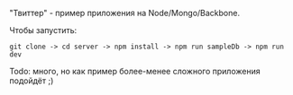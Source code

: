 
"Твиттер" - пример приложения на Node/Mongo/Backbone.

Чтобы запустить: 
```
git clone -> cd server -> npm install -> npm run sampleDb -> npm run dev
```

Todo: много, но как пример более-менее сложного приложения подойдёт ;)